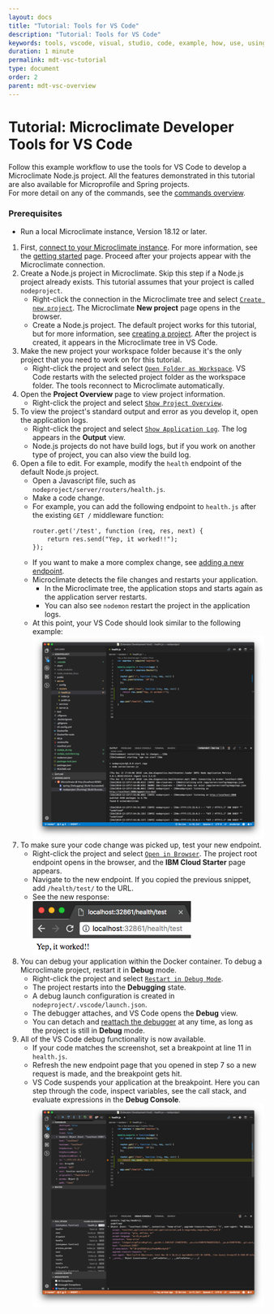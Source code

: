 ```yaml
---
layout: docs
title: "Tutorial: Tools for VS Code"
description: "Tutorial: Tools for VS Code"
keywords: tools, vscode, visual, studio, code, example, how, use, using, tutorial, Microclimate Developer Tools for VS Code tutorial
duration: 1 minute
permalink: mdt-vsc-tutorial
type: document
order: 2
parent: mdt-vsc-overview
---
```


# Tutorial: Microclimate Developer Tools for VS Code

Follow this example workflow to use the tools for VS Code to develop a Microclimate Node.js project. All the features demonstrated in this tutorial are also available for Microprofile and Spring projects.<br>
For more detail on any of the commands, see the [commands overview](mdt-vsc-commands-overview).

### Prerequisites
- Run a local Microclimate instance, Version 18.12 or later.

1. First, [connect to your Microclimate instance](mdt-vsc-commands-connection#new-default-local-microclimate-connection). For more information, see the [getting started](mdt-vsc-getting-started) page. Proceed after your projects appear with the Microclimate connection.
2. Create a Node.js project in Microclimate. Skip this step if a Node.js project already exists. This tutorial assumes that your project is called `nodeproject`.
    - Right-click the connection in the Microclimate tree and select [`Create new project`](mdt-vsc-commands-connection). The Microclimate **New project** page opens in the browser.
    - Create a Node.js project. The default project works for this tutorial, but for more information, see [creating a project](creatingaproject). After the project is created, it appears in the Microclimate tree in VS Code.
3. Make the new project your workspace folder because it's the only project that you need to work on for this tutorial.
    - Right-click the project and select [`Open Folder as Workspace`](mdt-vsc-commands-project#open-folder-as-workspace). VS Code restarts with the selected project folder as the workspace folder. The tools reconnect to Microclimate automatically.
4. Open the **Project Overview** page to view project information.
    - Right-click the project and select [`Show Project Overview`](mdt-vsc-commands-project#show-project-overview).
5. To view the project's standard output and error as you develop it, open the application logs.
    - Right-click the project and select [`Show Application Log`](mdt-vsc-commands-project#show-application-log). The log appears in the **Output** view.
    - Node.js projects do not have build logs, but if you work on another type of project, you can also view the build log.
6. Open a file to edit. For example, modify the `health` endpoint of the default Node.js project.
    - Open a Javascript file, such as `nodeproject/server/routers/health.js`.
    - Make a code change.
    - For example, you can add the following endpoint to `health.js` after the existing `GET /` middleware function:
        ```
        router.get('/test', function (req, res, next) {
            return res.send("Yep, it worked!!");
        });
        ```
    - If you want to make a more complex change, see [adding a new endpoint](tutorial-add-endpoint).
    - Microclimate detects the file changes and restarts your application.
        - In the Microclimate tree, the application stops and starts again as the application server restarts.
        - You can also see `nodemon` restart the project in the application logs.
    - At this point, your VS Code should look similar to the following example:
    ![Editing nodeproject](dist/images/mdt-vsc/tutorial-1.png)
7. To make sure your code change was picked up, test your new endpoint.
    - Right-click the project and select [`Open in Browser`](mdt-vsc-commands-project#open-in-browser). The project root endpoint opens in the browser, and the **IBM Cloud Starter** page appears.
    - Navigate to the new endpoint. If you copied the previous snippet, add `/health/test/` to the URL.
    - See the new response:<br>
    ![New endpoint response](dist/images/mdt-vsc/tutorial-2.png)
8. You can debug your application within the Docker container. To debug a Microclimate project, restart it in **Debug** mode.
    - Right-click the project and select [`Restart in Debug Mode`](mdt-vsc-commands-restart-and-debug#restart).
    - The project restarts into the **Debugging** state.
    - A debug launch configuration is created in `nodeproject/.vscode/launch.json`.
    - The debugger attaches, and VS Code opens the **Debug** view.
    - You can detach and [reattach the debugger](mdt-vsc-commands-restart-and-debug#attach-debugger) at any time, as long as the project is still in **Debug** mode.
9. All of the VS Code debug functionality is now available.
    - If your code matches the screenshot, set a breakpoint at line 11 in `health.js`.
    - Refresh the new endpoint page that you opened in step 7 so a new request is made, and the breakpoint gets hit.
    - VS Code suspends your application at the breakpoint. Here you can step through the code, inspect variables, see the call stack, and evaluate expressions in the **Debug Console**.
    ![Debugging](dist/images/mdt-vsc/tutorial-3.png)
